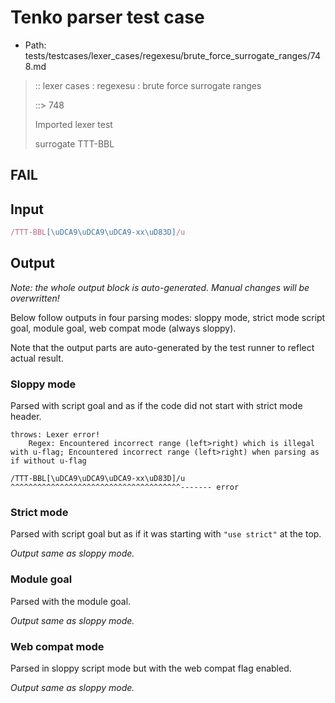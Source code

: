 # Tenko parser test case

- Path: tests/testcases/lexer_cases/regexesu/brute_force_surrogate_ranges/748.md

> :: lexer cases : regexesu : brute force surrogate ranges
>
> ::> 748
>
> Imported lexer test
>
> surrogate TTT-BBL

## FAIL

## Input

`````js
/TTT-BBL[\uDCA9\uDCA9\uDCA9-xx\uD83D]/u
`````

## Output

_Note: the whole output block is auto-generated. Manual changes will be overwritten!_

Below follow outputs in four parsing modes: sloppy mode, strict mode script goal, module goal, web compat mode (always sloppy).

Note that the output parts are auto-generated by the test runner to reflect actual result.

### Sloppy mode

Parsed with script goal and as if the code did not start with strict mode header.

`````
throws: Lexer error!
    Regex: Encountered incorrect range (left>right) which is illegal with u-flag; Encountered incorrect range (left>right) when parsing as if without u-flag

/TTT-BBL[\uDCA9\uDCA9\uDCA9-xx\uD83D]/u
^^^^^^^^^^^^^^^^^^^^^^^^^^^^^^^^^^^^^^------- error
`````

### Strict mode

Parsed with script goal but as if it was starting with `"use strict"` at the top.

_Output same as sloppy mode._

### Module goal

Parsed with the module goal.

_Output same as sloppy mode._

### Web compat mode

Parsed in sloppy script mode but with the web compat flag enabled.

_Output same as sloppy mode._

